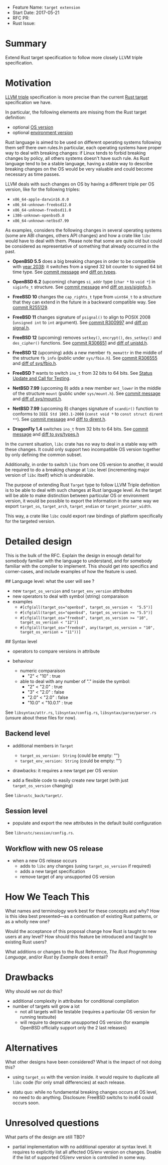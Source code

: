 - Feature Name: `target extension`
- Start Date: 2017-05-21
- RFC PR: 
- Rust Issue: 

# Summary
[summary]: #summary

Extend Rust target specification to follow more closely LLVM triple specification.

# Motivation
[motivation]: #motivation

[LLVM triple](http://llvm.org/docs/LangRef.html#target-triple) specification is
more precise than the current [Rust
target](https://github.com/rust-lang/rust/blob/7ac844ffb850a73b98cd47cbdec909d1f03c7987/src/librustc_back/target/mod.rs#L228)
specification we have.

In particular, the following elements are missing from the Rust target
definition:
- optional [OS version](https://github.com/llvm-mirror/llvm/blob/343e535d9c38cf57173ace6597380752a18a6a67/include/llvm/ADT/Triple.h#L315)
- optional [environment version](https://github.com/llvm-mirror/llvm/blob/343e535d9c38cf57173ace6597380752a18a6a67/include/llvm/ADT/Triple.h#L303)


Rust language is aimed to be used on different operating systems following
them self there own rules.In particular, each operating systems have proper way
to deal with breaking changes: if Linux tends to forbid breaking changes by
policy, all others systems doesn't have such rule. As Rust language tend to be
a stable language, having a stable way to describe breaking changes on the OS
would be very valuable and could become necessary as time passes.

LLVM deals with such changes on OS by having a different triple per OS version,
like for the following triples:

- `x86_64-apple-darwin16.0.0`
- `x86_64-unknown-freebsd12.0`
- `x86_64-unknown-freebsd11.0`
- `i386-unknown-openbsd5.8`
- `x86_64-unknown-netbsd7.99`


As examples, considers the following changes in several operating systems (some
are ABI changes, others API changes) and how a crate like `libc` would have to
deal with them. Please note that some are quite old but could be considered as 
representative of something that already occurred in the past.

- **OpenBSD 5.5** does a big breaking changes in order to be compatible with
  [year 2038](https://www.openbsd.org/faq/upgrade55.html#time_t): it switches
  from a signed 32 bit counter to signed 64 bit time type.
  See [commit message](http://cvsweb.openbsd.org/cgi-bin/cvsweb/src/sys/sys/_types.h?rev=1.6&content-type=text/x-cvsweb-markup)
  and [diff on types](http://cvsweb.openbsd.org/cgi-bin/cvsweb/src/sys/sys/_types.h.diff?r1=1.5&r2=1.6).

- **OpenBSD 6.2** (upcoming) changes `si_addr` type (`char *` to `void *`) in
  `siginfo_t` structure.
  See [commit message](http://cvsweb.openbsd.org/cgi-bin/cvsweb/src/sys/sys/siginfo.h?rev=1.12&content-type=text/x-cvsweb-markup)
  and [diff on sys/siginfo.h](http://cvsweb.openbsd.org/cgi-bin/cvsweb/src/sys/sys/siginfo.h.diff?r1=1.11&r2=1.12).

- **FreeBSD 10** changes the `cap_rights_t` type from `uint64_t` to a structure
  that they can extend in the future in a backward compatible way.
  See [commit R255129](https://svnweb.freebsd.org/base?view=revision&revision=255219).

- **FreeBSD 11** changes signature of `psignal()` to align to POSIX 2008
  (`unsigned int` to `int` argument).
  See [commit R300997](https://svnweb.freebsd.org/base?view=revision&revision=300997)
  and [diff on signal.h](https://svnweb.freebsd.org/base/head/include/signal.h?r1=300997&r2=300996&pathrev=300997).

- **FreeBSD 12** (upcoming) removes `setkey()`, `encrypt()`, `des_setkey()` and
  `des_cipher()` functions.
  See [commit R306651](https://svnweb.freebsd.org/base?view=revision&revision=306651)
  and [diff of unistd.h](https://svnweb.freebsd.org/base/head/include/unistd.h?r1=306651&r2=306650&pathrev=306651).

- **FreeBSD 12** (upcoming) adds a new member `fb_memattr` in the middle of the
  structure `fb_info` (public under `sys/fbio.h`).
  See [commit R306555](https://svnweb.freebsd.org/base?view=revision&revision=306555)
  and [diff of sys/fbio.h](https://svnweb.freebsd.org/base/head/sys/sys/fbio.h?r1=306555&r2=306554&pathrev=306555).

- **FreeBSD ?** wants to switch `ino_t` from 32 bits to 64 bits.
  See [Status Update and Call for Testing](https://lists.freebsd.org/pipermail/freebsd-fs/2017-April/024684.html).

- **NetBSD 7.99** (upcoming 8) adds a new member `mnt_lower` in the middle of
  the structure `mount` (public under `sys/mount.h`).
  See [commit message](http://cvsweb.netbsd.org/bsdweb.cgi/src/sys/sys/mount.h?rev=1.221&content-type=text/x-cvsweb-markup)
  and [diff of sys/mount.h](http://cvsweb.netbsd.org/bsdweb.cgi/src/sys/sys/mount.h.diff?r1=1.220&r2=1.221).

- **NetBSD 7.99** (upcoming 8) changes signature of `scandir()` function to conforms to `IEEE
  Std 1003.1-2008` (`const void *` to `const struct dirent **`).
  See [commit message](http://cvsweb.netbsd.org/bsdweb.cgi/src/include/dirent.h?rev=1.36&content-type=text/x-cvsweb-markup&sortby=date)
  and [diff to dirent.h](http://cvsweb.netbsd.org/bsdweb.cgi/src/include/dirent.h.diff?r1=1.35&r2=1.36&sortby=date).

- **DragonFly 1.4** switches `ino_t` from 32 bits to 64 bits.
  See [commit message](http://gitweb.dragonflybsd.org/dragonfly.git/commit/f91a71dd15504ebdb04387d0822771ef145b25f9?f=sys/sys/types.h)
  and [diff to sys/types.h](http://gitweb.dragonflybsd.org/dragonfly.git/blobdiff/6f1e2b382f6c2ba9b43a1fc106ba998b45499eea..f91a71dd15504ebdb04387d0822771ef145b25f9:/sys/sys/types.h)


In the current situation, `libc` crate has no way to deal in a stable way with
these changes. It could only support two incompatible OS version together by
only defining the common subset.

Additionally, in order to switch `libc` from one OS version to another, it
would be required to do a breaking change at `libc` level (incrementing major
version of `libc` itself) which is undesirable.


The purpose of extending Rust `Target` type to follow LLVM Triple definition is
to be able to deal with such changes at Rust language level. As the target will
be able to make distinction between particular OS or environment version, it
would be possible to export the information in the same way we export
`target_os`, `target_arch`, `target_endian` or `target_pointer_width`.

This way, a crate like `libc` could export raw bindings of platform
specifically for the targeted version.


# Detailed design
[design]: #detailed-design

This is the bulk of the RFC. Explain the design in enough detail for somebody familiar
with the language to understand, and for somebody familiar with the compiler to implement.
This should get into specifics and corner-cases, and include examples of how the feature is used.



## Language level: what the user will see ?

- new `target_os_version` and `target_env_version` attributes
- new operators to deal with symbol (string) comparaison
- examples
  - `#[cfg(all(target_os="openbsd", target_os_version <  "5.5")]`
  - `#[cfg(all(target_os="openbsd", target_os_version >= "5.5")]`
  - `#[cfg(all(target_os="freebsd", target_os_version >= "10", target_os_version < "12")]`
  - `#[cfg(all(target_os="freebsd", any(target_os_version = "10", target_os_version = "11"))]`


## Syntax level

- operators to compare versions in attribute

- behaviour
  - numeric comparaison
    - "2" < "10" : true
  - able to deal with any number of "." inside the symbol:
    - "2" < "2.0" : true
    - "3" < "2.0" : false
    - "2.0" < "2.0" : false
    - "10.0" < "10.0.1" : true


See `libsyntax/attr.rs`, `libsyntax/config.rs`, `libsyntax/parse/parser.rs`
(unsure about these files for now).


## Backend level

- additional members in `Target`
  - `target_os_version: String` (could be empty: "")
  - `target_env_version: String` (could be empty: "")

- drawbacks: it requires a new target per OS version
- add a flexible code to easily create new target (with just
  `target_os_version` changing)

See `librustc_back/target/`.

## Session level

- populate and export the new attributes in the default build configuration

See `librustc/session/config.rs`.


## Workflow with new OS release

- when a new OS release occurs
  - adds to `libc` any changes (using `target_os_version` if required)
  - adds a new target specification
  - remove target of any unsupported OS version



# How We Teach This
[how-we-teach-this]: #how-we-teach-this

What names and terminology work best for these concepts and why? 
How is this idea best presented—as a continuation of existing Rust patterns, or as a wholly new one?

Would the acceptance of this proposal change how Rust is taught to new users at any level? 
How should this feature be introduced and taught to existing Rust users?

What additions or changes to the Rust Reference, _The Rust Programming Language_, and/or _Rust by Example_ does it entail?

# Drawbacks
[drawbacks]: #drawbacks

Why should we *not* do this?

- additional complexity in attributes for conditional compilation
- number of targets will grow a lot
  - not all targets will be testable (requires a particular OS version for
    running testsuite)
  - will require to deprecate unsupported OS version (for example OpenBSD
    officially support only the 2 last releases)

# Alternatives
[alternatives]: #alternatives

What other designs have been considered? What is the impact of not doing this?

- using `target_os` with the version inside. it would require to duplicate all
  `libc` code (for only small differencies) at each release.

- statu quo: while no fundamental breaking changes occurs at OS level, no need
  to do anything. Disclosure: FreeBSD switchs to ino64 could occurs soon.


# Unresolved questions
[unresolved]: #unresolved-questions

What parts of the design are still TBD?

- partial implementation with no additional operator at syntax level. It
  requires to explicitly list all affected OS/env version on changes. Doable if
  the list of supported OS/env version is controlled in some way.

